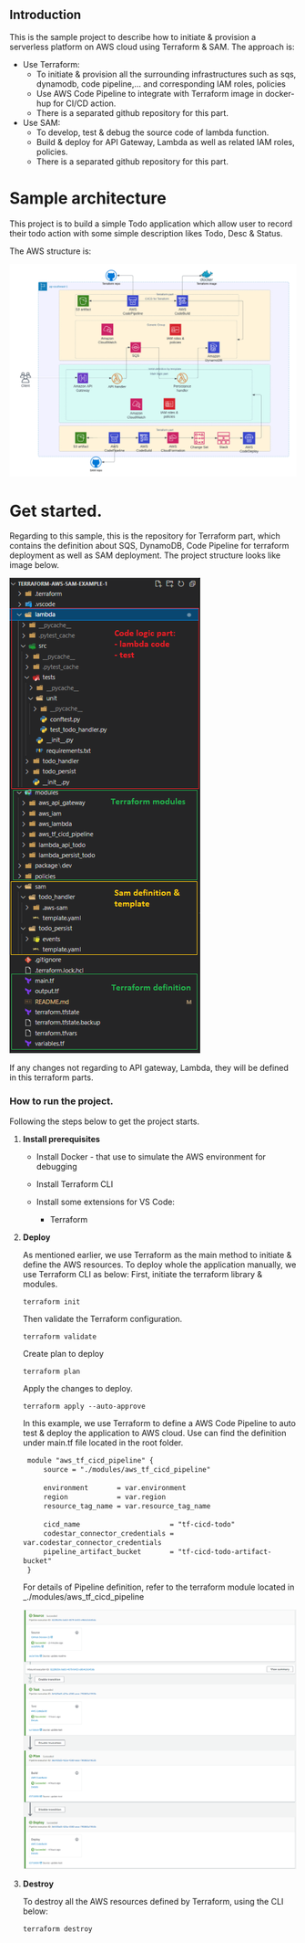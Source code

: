 ## Introduction

This is the sample project to describe how to initiate & provision a serverless platform on AWS cloud using Terraform & SAM.
The approach is:

- Use Terraform:
  - To initiate & provision all the surrounding infrastructures such as sqs, dynamodb, code pipeline,... and corresponding IAM roles, policies
  - Use AWS Code Pipeline to integrate with Terraform image in docker-hup for CI/CD action.
  - There is a separated github repository for this part.
- Use SAM:
  - To develop, test & debug the source code of lambda function.
  - Build & deploy for API Gateway, Lambda as well as related IAM roles, policies.
  - There is a separated github repository for this part.

# Sample architecture

This project is to build a simple Todo application which allow user to record their todo action with some simple description likes Todo, Desc & Status.

The AWS structure is:

![Sample Architecture](https://github.com/duc-hectre/duc-hectre/blob/main/TF-SAM-APPROACH-2.png?raw=true)

# Get started.

Regarding to this sample, this is the repository for Terraform part, which contains the definition about SQS, DynamoDB, Code Pipeline for terraform deployment as well as SAM deployment.
The project structure looks like image below.

![Sample project structure](https://github.com/duc-hectre/duc-hectre/blob/main/tf_1_project_structure.png?raw=true)

If any changes not regarding to API gateway, Lambda, they will be defined in this terraform parts.

### How to run the project.

Following the steps below to get the project starts.

1. **Install prerequisites**

   - Install Docker - that use to simulate the AWS environment for debugging
   - Install Terraform CLI

   - Install some extensions for VS Code:

     - Terraform

2. **Deploy**

   As mentioned earlier, we use Terraform as the main method to initiate & define the AWS resources. To deploy whole the application manually, we use Terraform CLI as below:
   First, initiate the terraform library & modules.

   ```
   terraform init
   ```

   Then validate the Terraform configuration.

   ```
   terraform validate
   ```

   Create plan to deploy

   ```
   terraform plan
   ```

   Apply the changes to deploy.

   ```
   terraform apply --auto-approve
   ```

   In this example, we use Terraform to define a AWS Code Pipeline to auto test & deploy the application to AWS cloud. Use can find the definition under main.tf file located in the root folder.

   ```
    module "aws_tf_cicd_pipeline" {
        source = "./modules/aws_tf_cicd_pipeline"

        environment       = var.environment
        region            = var.region
        resource_tag_name = var.resource_tag_name

        cicd_name                      = "tf-cicd-todo"
        codestar_connector_credentials = var.codestar_connector_credentials
        pipeline_artifact_bucket       = "tf-cicd-todo-artifact-bucket"
    }
   ```

   For details of Pipeline definition, refer to the terraform module located in \_./modules/aws_tf_cicd_pipeline

   ![CI/CD pipeline](https://github.com/duc-hectre/duc-hectre/blob/main/tf_1_cicd_pipeline.png?raw=true)

3. **Destroy**

   To destroy all the AWS resources defined by Terraform, using the CLI below:

   ```
   terraform destroy
   ```
